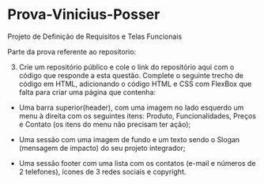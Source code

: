 # Prova-Vinicius-Posser
Projeto de Definição de Requisitos e Telas Funcionais

Parte da prova referente ao repositorio:

3. Crie um repositório público e cole o link do repositório aqui com o código que responde a esta questão. Complete o seguinte trecho de código em HTML, adicionando o código HTML e CSS com FlexBox que falta para criar uma página que contenha:

- Uma barra superior(header), com uma imagem no lado esquerdo um menu à direita com os seguintes itens: Produto, Funcionalidades, Preços e Contato (os itens do menu não precisam ter ação);

- Uma sessão com uma imagem de fundo e um texto sendo o Slogan (mensagem de impacto) do seu projeto integrador;

- Uma sessão footer com uma lista com os contatos (e-mail e números de 2 telefones), ícones de 3 redes sociais e copyright. 
